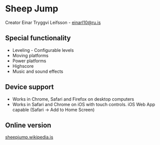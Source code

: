 # Sheep Jump

Creator Einar Tryggvi Leifsson - einarl10@ru.is

## Special functionality
* Leveling - Configurable levels
* Moving platforms
* Power platforms
* Highscore
* Music and sound effects

## Device support
* Works in Chrome, Safari and Firefox on desktop computers
* Works in Safari and Chrome on iOS with touch controls. iOS Web App capable (Safari -> Add to Home Screen)

## Online version
[sheepjump.wikipedia.is](http://sheepjump.wikipedia.is)